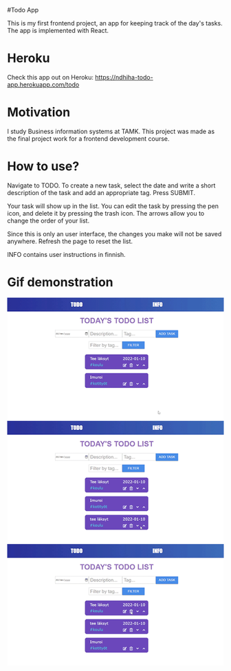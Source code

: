 #Todo App

This is my first frontend project, an app for keeping track of the day's tasks.
The app is implemented with React.

# Heroku
Check this app out on Heroku: https://ndhiha-todo-app.herokuapp.com/todo

# Motivation

I study Business information systems at TAMK.
This project was made as the final project work for a frontend development course.

# How to use?

Navigate to TODO. To create a new task, select the date and write a short description of the task and add an appropriate tag. Press SUBMIT.

Your task will show up in the list. You can edit the task by pressing the pen icon, and delete it by pressing the trash icon. The arrows allow you to change the order of your list.

Since this is only an user interface, the changes you make will not be saved anywhere. Refresh the page to reset the list.

INFO contains user instructions in finnish.

# Gif demonstration

![Alt](https://github.com/vitkutin/Todo-app/blob/master/todogif1.gif)
![Alt](https://github.com/vitkutin/Todo-app/blob/master/todogif2.gif)
![Alt](https://github.com/vitkutin/Todo-app/blob/master/todogif3.gif)

